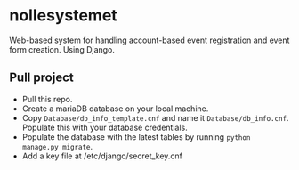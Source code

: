 # nollesystemet
Web-based system for handling account-based event registration and event form creation. Using Django.


## Pull project
- Pull this repo.
- Create a mariaDB database on your local machine.
- Copy ```Database/db_info_template.cnf``` and name it ```Database/db_info.cnf```. Populate this with your database credentials.
- Populate the database with the latest tables by running ```python manage.py migrate```.
- Add a key file at /etc/django/secret_key.cnf